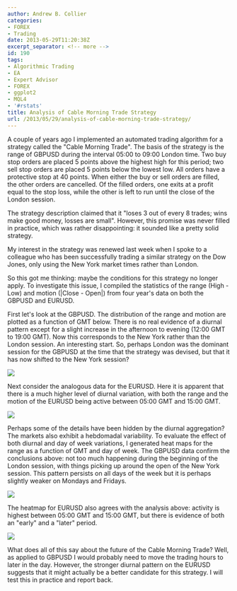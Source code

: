 ```yaml
---
author: Andrew B. Collier
categories:
- FOREX
- Trading
date: 2013-05-29T11:20:38Z
excerpt_separator: <!-- more -->
id: 190
tags:
- Algorithmic Trading
- EA
- Expert Advisor
- FOREX
- ggplot2
- MQL4
- '#rstats'
title: Analysis of Cable Morning Trade Strategy
url: /2013/05/29/analysis-of-cable-morning-trade-strategy/
---
```


A couple of years ago I implemented an automated trading algorithm for a strategy called the "Cable Morning Trade". The basis of the strategy is the range of GBPUSD during the interval 05:00 to 09:00 London time. Two buy stop orders are placed 5 points above the highest high for this period; two sell stop orders are placed 5 points below the lowest low. All orders have a protective stop at 40 points. When either the buy or sell orders are filled, the other orders are cancelled. Of the filled orders, one exits at a profit equal to the stop loss, while the other is left to run until the close of the London session.

<!--more-->

The strategy description claimed that it "loses 3 out of every 8 trades; wins make good money, losses are small". However, this promise was never filled in practice, which was rather disappointing: it sounded like a pretty solid strategy.

My interest in the strategy was renewed last week when I spoke to a colleague who has been successfully trading a similar strategy on the Dow Jones, only using the New York market times rather than London.

So this got me thinking: maybe the conditions for this strategy no longer apply. To investigate this issue, I compiled the statistics of the range (High - Low) and motion (|Close - Open|) from four year's data on both the GBPUSD and EURUSD.

First let's look at the GBPUSD. The distribution of the range and motion are plotted as a function of GMT below. There is no real evidence of a diurnal pattern except for a slight increase in the afternoon to evening (12:00 GMT to 19:00 GMT). Now this corresponds to the New York rather than the London session. An interesting start. So, perhaps London was the dominant session for the GBPUSD at the time that the strategy was devised, but that it has now shifted to the New York session?

<img src="{{ site.baseurl }}/static/img/2013/05/boxplot-GBPUSD.png">

Next consider the analogous data for the EURUSD. Here it is apparent that there is a much higher level of diurnal variation, with both the range and the motion of the EURUSD being active between 05:00 GMT and 15:00 GMT.

<img src="{{ site.baseurl }}/static/img/2013/05/boxplot-EURUSD.png">

Perhaps some of the details have been hidden by the diurnal aggregation? The markets also exhibit a hebdomadal variability. To evaluate the effect of both diurnal and day of week variations, I generated heat maps for the range as a function of GMT and day of week. The GBPUSD data confirm the conclusions above: not too much happening during the beginning of the London session, with things picking up around the open of the New York session. This pattern persists on all days of the week but it is perhaps slightly weaker on Mondays and Fridays.

<img src="{{ site.baseurl }}/static/img/2013/05/heatmap-GBPUSD.png">

The heatmap for EURUSD also agrees with the analysis above: activity is highest between 05:00 GMT and 15:00 GMT, but there is evidence of both an "early" and a "later" period.

<img src="{{ site.baseurl }}/static/img/2013/05/heatmap-EURUSD.png">

What does all of this say about the future of the Cable Morning Trade? Well, as applied to GBPUSD I would probably need to move the trading hours to later in the day. However, the stronger diurnal pattern on the EURUSD suggests that it might actually be a better candidate for this strategy. I will test this in practice and report back.
